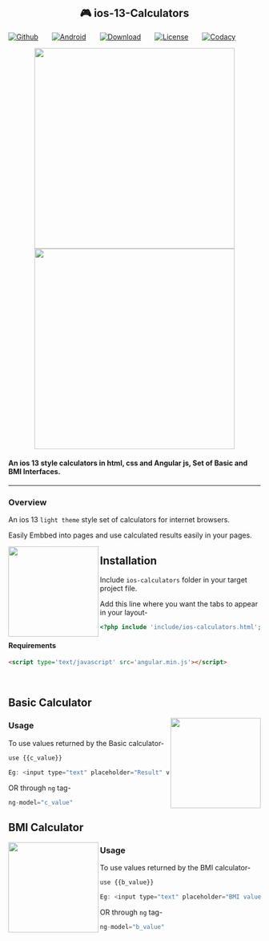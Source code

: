 <h2 align="center"> 🎮 ios-13-Calculators </h2>

[![Github](https://drive.google.com/uc?export=download&id=0BxPO_UeS7wScd2otYkEydkdjNUk)](http://github.com/details/1/3524)
&nbsp;&nbsp;&nbsp;&nbsp;&nbsp;
[![Android](https://drive.google.com/uc?export=download&id=0BxPO_UeS7wSccEZaclNGN0R5OWc)](https://github.com/DevLight-Mobile-Agency)
&nbsp;&nbsp;&nbsp;&nbsp;&nbsp;
[![Download](https://drive.google.com/uc?export=download&id=0BxPO_UeS7wScLXZTaGprRXZXeEU)](https://bintray.com/gigamole/maven/shadowlayout/_latestVersion)
&nbsp;&nbsp;&nbsp;&nbsp;&nbsp;
[![License](https://drive.google.com/uc?export=download&id=0BxPO_UeS7wScU0tmeFpGMHVWNWs)](https://github.com/DevLight-Mobile-Agency/ShadowLayout/blob/master/LICENSE.txt)
&nbsp;&nbsp;&nbsp;&nbsp;&nbsp;
[![Codacy](https://drive.google.com/uc?export=download&id=0BxPO_UeS7wScSHhmckZyeGJDcXc)](https://www.codacy.com/app/gigamole53/ShadowLayout?utm_source=github.com&amp;utm_medium=referral&amp;utm_content=DevLight-Mobile-Agency/ShadowLayout&amp;utm_campaign=Badge_Grade)


<p align="center"><img src="https://github.com/vivekverma007/ios-13-Calculator/blob/master/preview/preview1.png" width="400" /> 
<img src="https://github.com/vivekverma007/ios-13-Calculator/blob/master/preview/preview2.png" width="400" /></p> 




<h4>An ios 13 style calculators in html, css and Angular js, Set of Basic and BMI Interfaces. </h4>

___
### Overview
 An ios 13 `light theme` style set of calculators for internet browsers. 
 
 Easily Embbed into pages and use calculated results easily in your pages.
 
 

<img align="left" src="https://github.com/vivekverma007/ios-13-Calculator/blob/master/preview/anim_tabs.gif" width="180" /> 

 <p>
 
 ## Installation
 
 Include `ios-calculators` folder in your target project file.
 
 Add this line where you want the tabs to appear in your layout-

```php
<?php include 'include/ios-calculators.html';?>
```

#### Requirements

```html
<script type='text/javascript' src='angular.min.js'></script>

```
​
​
​
​
</p>  

## Basic Calculator

<img align="right" src="https://github.com/vivekverma007/ios-13-Calculator/blob/master/preview/anim_basic.gif" width="180" />

### Usage
To use values returned by the Basic calculator-
```js
use {{c_value}}

Eg: <input type="text" placeholder="Result" value="{{c_value}}"/>
```
OR through `ng` tag-
```js
ng-model="c_value"
```


## BMI Calculator

<img align="left" src="https://github.com/vivekverma007/ios-13-Calculator/blob/master/preview/anim_bmi.gif" width="180" />

### Usage
To use values returned by the BMI calculator-
```js
use {{b_value}}

Eg: <input type="text" placeholder="BMI value" value="{{b_value}}"/>
```
OR through `ng` tag-
```js
ng-model="b_value"
```
